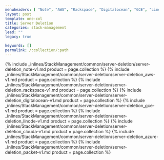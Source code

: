 ```yaml
---
menuheaders: [ "Note", "AWS", "Rackspace", "Digitalocean", "GCE", "Linode", "CloudA", "Azure", "Packet" ]
layout: post
template: one-col
title: Server Deletion
categories: stack-management
lead: ""
legacy: true

keywords: []
permalink: /:collection/:path
---
```





<a href="#note"></a>{% include _inlines/StackManagement/common/server-deletion/server-deletion_note-v1.md  product = page.collection %}
<a href="#aws"></a>{% include _inlines/StackManagement/common/server-deletion/server-deletion_aws-v1.md  product = page.collection %}
<a href="#rackspace"></a>{% include _inlines/StackManagement/common/server-deletion/server-deletion_rackspace-v1.md  product = page.collection %}
<a href="#digitalocean"></a>{% include _inlines/StackManagement/common/server-deletion/server-deletion_digitalocean-v1.md  product = page.collection %}
<a href="#gce"></a>{% include _inlines/StackManagement/common/server-deletion/server-deletion_gce-v1.md  product = page.collection %}
<a href="#linode"></a>{% include _inlines/StackManagement/common/server-deletion/server-deletion_linode-v1.md  product = page.collection %}
<a href="#clouda"></a>{% include _inlines/StackManagement/common/server-deletion/server-deletion_clouda-v1.md  product = page.collection %}
<a href="#azure"></a>{% include _inlines/StackManagement/common/server-deletion/server-deletion_azure-v1.md  product = page.collection %}
<a href="#packet"></a>{% include _inlines/StackManagement/common/server-deletion/server-deletion_packet-v1.md  product = page.collection %}